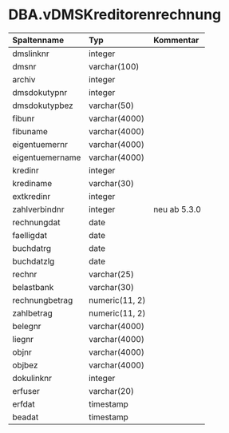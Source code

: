 # DBA.vDMSKreditorenrechnung

|Spaltenname|Typ|Kommentar|
|:----------|:--|:--------|
|dmslinknr|integer||
|dmsnr|varchar(100)||
|archiv|integer||
|dmsdokutypnr|integer||
|dmsdokutypbez|varchar(50)||
|fibunr|varchar(4000)||
|fibuname|varchar(4000)||
|eigentuemernr|varchar(4000)||
|eigentuemername|varchar(4000)||
|kredinr|integer||
|krediname|varchar(30)||
|extkredinr|integer||
|zahlverbindnr|integer|neu ab 5.3.0|
|rechnungdat|date||
|faelligdat|date||
|buchdatrg|date||
|buchdatzlg|date||
|rechnr|varchar(25)||
|belastbank|varchar(30)||
|rechnungbetrag|numeric(11, 2)||
|zahlbetrag|numeric(11, 2)||
|belegnr|varchar(4000)||
|liegnr|varchar(4000)||
|objnr|varchar(4000)||
|objbez|varchar(4000)||
|dokulinknr|integer||
|erfuser|varchar(20)||
|erfdat|timestamp||
|beadat|timestamp||
